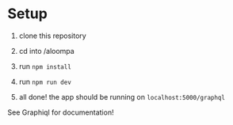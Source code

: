 # Setup

1. clone this repository

2. cd into /aloompa

3. run `npm install`

4. run `npm run dev`

5. all done! the app should be running on `localhost:5000/graphql`

See Graphiql for documentation!
